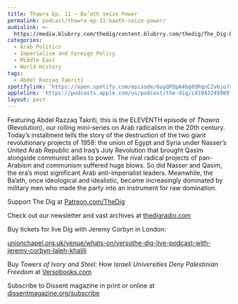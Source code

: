 ```yaml
---
title: Thawra Ep. 11 – Ba’ath Seize Power
permalink: podcast/thawra-ep-11-baath-seize-power/
audiolink: >-
  https://media.blubrry.com/thedig/content.blubrry.com/thedig/The_Dig-EP_446-Takriti.mp3
categories:
  - Arab Politics
  - Imperialism and Foreign Policy
  - Middle East
  - World History
tags:
  - Abdel Razzaq Takriti
spotifylink: 'https://open.spotify.com/episode/6uyQPOpA4bg8QRqnC2v6jo?si=05d474aa00b84095'
applelink: 'https://podcasts.apple.com/us/podcast/the-dig/id1043245989?i=1000656557399'
layout: post
---
```


Featuring Abdel Razzaq Takriti, this is the ELEVENTH episode of *Thawra* (Revolution), our rolling mini-series on Arab radicalism in the 20th century. Today’s installment tells the story of the destruction of the two giant revolutionary projects of 1958: the union of Egypt and Syria under Nasser’s United Arab Republic and Iraq’s July Revolution that brought Qasim alongside communist allies to power. The rival radical projects of pan-Arabism and communism suffered huge blows. So did Nasser and Qasim, the era’s most significant Arab anti-imperialist leaders. Meanwhile, the Ba’ath, once ideological and idealistic, became increasingly dominated by military men who made the party into an instrument for raw domination.

Support The Dig at [Patreon.com/TheDig](http://patreon.com/TheDig)

Check out our newsletter and vast archives at [thedigradio.com](http://thedigradio.com)

Buy tickets for live Dig with Jeremy Corbyn in London:

[unionchapel.org.uk/venue/whats-on/versothe-dig-live-podcast-with-jeremy-corbyn-laleh-khalili](http://unionchapel.org.uk/venue/whats-on/versothe-dig-live-podcast-with-jeremy-corbyn-laleh-khalili)

Buy *Towers of Ivory and Steel: How Israeli Universities Deny Palestinian Freedom* at [Versobooks.com](http://versobooks.com)

Subscribe to Dissent magazine in print or online at [dissentmagazine.org/subscribe](http://dissentmagazine.org/subscribe)
